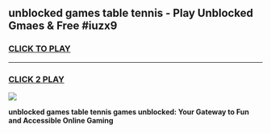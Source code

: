 
## unblocked games table tennis - Play Unblocked Gmaes & Free #iuzx9
<h3>
<a href="https://news.freeplayer.one?title=unblocked_games_table_tennis&ref=24F">CLICK TO PLAY</a></h3>
<hr>

<h3>
<a href="https://news.freeplayer.one?title=unblocked_games_table_tennis&ref=24F">CLICK 2 PLAY</a>
  
</h3>

<a href="https://news.freeplayer.one?title=unblocked_games_table_tennis&ref=24F/"><img src="https://clearcache.store/games.png"></a>


**unblocked games table tennis games unblocked: Your Gateway to Fun and Accessible Online Gaming**
